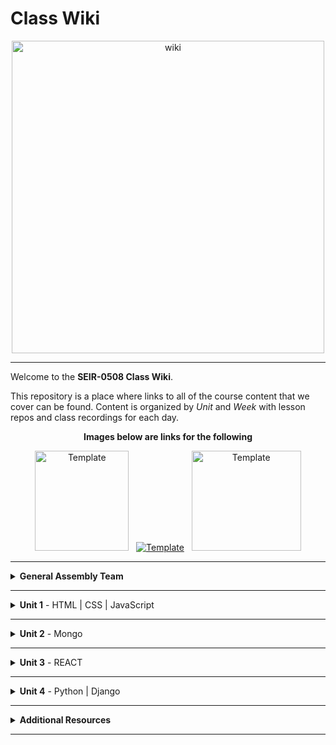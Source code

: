# Class Wiki

<div align="center">
  <img src="https://i.imgur.com/WNe3NwE.png" alt="wiki" height="500">
</div>

___
Welcome to the <b>SEIR-0508 Class Wiki</b>.

This repository is a place where links to all of the course content that we cover can be found. Content is organized by <i>Unit</i> and <i>Week</i> with lesson repos and class recordings for each day.
<br>


<div align="center" display:"row">
<b>Images below are links for the following</b>



<a href="https://github.com/bmorataya3/Pull-Request-Template" target="_blank"><img src="https://i.imgur.com/WYBWzSth.png" alt="Template" height="160" width="150"></a> &nbsp; 
<a href="https://github.com/seir-/daily_js_challenges" target="_blank"><img src="https://i.imgur.com/W2YYUOPb.png" alt="Template"></a>  &nbsp; 
<a href="https://github.com/seir-123/cs_data_structures" target="_blank"><img src="https://i.imgur.com/Bq75otNm.png" alt="Template" height="160" width="175" ></a>
</div>



____
<details><summary><strong>General Assembly Team</strong></summary><p>



____

<div align="center">
  <img width="200px" src="https://i.imgur.com/xDwQZ7E.png" alt="jeremy">
  <h3>Jeremy Taubman</h3>
  <h4>Lead Instructor</h4>
  <p>My name is Jeremy Taubman, I live outside of Hartford and have been with GA since 2019. I will be the <b>Lead Instructor</b> for this immersive.</p>
  <p>Outside of programming, I enjoy music, cooking, and solving crossword puzzles. I love learning new things, building up projects with Javascript and Python, and can make some of the best Ramen you’ll ever have.</p>
  <span><a href="https://github.com/taubman33">GitHub</a> | <a href="https://www.linkedin.com/in/jeremy-taubman/">LinkedIn</a></span>
  <br>
</div>

____

<div align="center">
  <img width="200px" src="https://i.imgur.com/TkTJmAs.png" alt="brittany">
  <h3>Brittany Morataya</h3>
  <h4>Senior Instructional Associate</h4>
  <p>My name is Brittany and I will be your <b>Instructor Associate (IA)</b>. I will be here as added support through your journey of becoming a software engineer.</p>
  <p>As a GA graduate, I have been in your shoes and understand what it takes to get through such a course. As for my experience, with a focus in front-end design, I freelanced for multiple clients implementing skills from previous experience with managing teams, data collection, and communication to provide a positive and open space for colleagues and clients. This will be my second cohort as an IA and I am excited to guide and help shape your minds.</p>
  <span><a href="https://github.com/bmorataya3">GitHub</a> | <a href="https://www.linkedin.com/in/brittany-morataya/">LinkedIn</a></span>
  <br>
</div>

____

<div align="center">
  <img width="200px" src="https://i.imgur.com/Inhk8OE.jpeg" alt="tiffany">
  <h3>Tiffany Pereira</h3>
  <h4>Instructional Associate</h4>
  <p>My name is Tiffany, I live in Boston and I will be one of your <b>Instructor Associates (IA)</b>. Having completed GA in May, I understand the challenges that come with learning these new languages and concepts. </p>
  <p>During my time in the course I discovered my interest in backend programming and languages such as SQL and python. Besides programming I enjoy finding new TV shows to binge watch, traveling, and photography. I look forward to helping you all have the best learning experience and dive into the world of Tech!</p>
  <span><a href="https://github.com/tiffpereira">GitHub</a> | <a href="https://www.linkedin.com/in/tiffanympereira/">LinkedIn</a></span>
  <br>
</div>

____

<div align="center">
  <h3>Jordan Bank</h3>
  <h4>Instructional Associate</h4>

<p>I'm a software developer, digital artist, and photographer from New York. I'm also a Software Engineering Alum and I'm excited to help new students find their footing. I usually spend my free time cooking, trying new restaurants, or watching the Knicks lose.</p>

____


<li><details><summary><strong>Teaching Assistants</strong></summary><p>

<p>TAs will lead nightly study and debugging sessions that are <b>highly recommended</b> to attend.</p>

<div align="center">
  <img width="200px" src="https://i.imgur.com/a5jjxUf.jpg" alt="kristina">
  <h3>Kristina Vanbergen-DeSilva</h3>
  <h4>Teaching Assistant</h4>
  <p>My name is Kristina and I will be one of your Teaching Assistants. I am a recent GA grad from New York, interested in full-stack development and experienced with React/Vue on the front-end & SQL on the backend, Before becoming a developer, I worked for several years teaching children as a nanny, and teaching volunteers at a non-profit organization. Very excited to bring that experience to GA and welcome a new cohort of future software engineers!</p>
  <span><a href="https://github.com/kavdesilva">GitHub</a>  | <a href="https://www.linkedin.com/in/kristina-vanbergen-desilva/">LinkedIn</a></span>
  <br>
</div>

____



<div align="center">
  <img width="200px" src="https://i.imgur.com/dH5Pznf.png" alt="default">
  <h3>Tylus Dawkins</h3>
  <h4>Teaching Assistant</h4>
  <!--   <p>Hello everyone, I am a default placeholder for an instructors introduction paragraph. This instructor's role will be to be a faceless representation of what an instructor might be, but nothing more. They will lead no lessons, they will offer no help, they will father no sons. They are void.</p>
  <p>I am nothing but a filler for where an instructor might put their personal brand statement! I just sit here and fill space so that the developer can see what it might look like when an instructor has actually provided them with their intro. I have no purpose beyond that and my existence is meaningless!</p> -->
  <!--   <span><a href="https://github.com/">GitHub</a> | <a href="https://linkedin.com/">LinkedIn</a></span> -->
  <br>
</div>


____

</p></details></li>

<li><details><summary><strong>Student Success</strong></summary><p>

<p>This teams job is to ensure your success <i>during</i> the immersive. Any administrative, financial, or interpersonal questions can be directed to them.</p>

____

<div align="center">
  <h3>Alyx Warner</h3>
  <h4>Student Success Specialist</h4>
  <br>
</div>


____

</p></details></li>



____
<details><summary><strong>Class Policies</strong></summary><p>

Below, you will find Class Policies and Requirements as laid out in Orientation and conveyed by the Instructional Team.  We compile them here for your reference and review.

</p>

<ul type="none">

<li><details><summary><strong>Code of Conduct</strong></summary><p>

<ul>
  <li>Foster a productive classroom environment.</li>
  <li>Treat others with respect and dignity.</li>
  <li>Remember that everyone is coming at this with a different background.</li>
  <li>Professionalism in all methods of communication, both in-person <i>and</i> online.
    <ul>
      <li>Slack is an extension of our on-campus community. We ask that you remain courteous, respectful, and professional while engaging on Slack.</li>
    </ul>
  </li>
  <li><b>Zero tolerance for plagiarism and cheating.</b></li>
</ul>

</p></details></li>

<li><details><summary><strong>Deliverable Submission Requirements</strong></summary><p>

<ul>
  <li>Deliverables must be submitted following the <a href="https://github.com/SEIR-123/template_pull_request">PR Guidelines</a>.</li>
  <li>Students must meet deliverable requirements for the submission to be marked as "Complete".</li>
  <li>Deliverables are <i>always</i> due the following class day at the beginning of class, unless otherwise stated.</li>
  <li>There is a grace period for re-submission or late submission.  All re-submits/late submits are due the <b>Monday following the week of assignment</b>.
    <ul>
      <li>Deliverables assigned on Fridays <b>do not</b> have a re-submit <i>or</i> late submit grace period.</li>
      <li>Deliverables submitted <i>after</i> the grace period <b>will not</b> be graded or accepted and will be marked as "Incomplete".</li>
    </ul>
  </li>
</ul>

</p></details></li>

<li><details><summary><strong>Graduation Requirements</strong></summary><p>

<ul>
  <li>Meet Project Requirements.
    <ul><li>Satisfactorily complete and present a project for <i>each</i> of the <b>4</b> units.</li></ul>
  </li>
  <li>Submit and complete a <i>minimum</i> of <b>80%</b> of deliverables (labs, homework, etc.).</li>
  <li>Adhere to attendance policy.
    <ul>
      <li>Students are allowed <b>3</b> absences over the <i>entire</i> course.</li>
      <li><b>3</b> tardies or early departures equals <b>1</b> absence.</li>
      <li>Tardy policy <i>includes</i> Outcomes participation.</li>
    </ul>
  </li>
</ul>

</p></details></li>

<li><details><summary><strong>A Note on Plagiarism</strong></summary><p>

<ul>
  <li>Plagiarism is a serious offense and grounds for immediate withdrawal.</li>
  <li>You are encouraged to ask others, including students, instructors, and sites like <i>Stack Overflow</i> for help. However, it is <b><i>not acceptable to copy</i></b> another persons code and submit it as your own. More importantly, it is detrimental to your own learning and growth.</li>
  <li>Small snippets of code that solve small problems taken from sites like <i>Stack Overflow</i> are generally an exception to this rule. If you aren't sure, it is your responsibility to <b><i>ask your instructor</i></b>. To be on the safe side, we ask that you credit the person/resource you got the code from in a comment, and let an instructor take a look at it.</li>
</ul>

</p></details></li>

Observed Holidays

<p>
The following dates are observed Holidays for this immersive.  There will be no class days on or within any of the date ranges listed below.  These will not decrease the overall length of the immersive, but add on additional replacement days to the end to fulfill the 12 weeks. If you have any questions regarding Holidays, or have a special circumstance, please don't hesitate to reach out to your instructional team.
</p>

| Holiday | Date(s) |
|:---:|:---:|
| Memorial Day | May 29, 2023 |
| Juneteenth | June 19, 2023 |
| Independence Day | July 4, 2023 |


</details>
____

# Class Schedule

### Unit 1 - 
	Week 1 - HTML, CSS, JS, DOM Manipulation
	Week 2 - JS Higher Order Functions, OOP, API calls + Axios
	Week 3 - Project 1 (API Call / JS Game)

### Unit 2 - 
	Week 4 - React Basics, React Hooks
	Week 5 - React Hooks, Router, Axios and API calls
	Week 6 - Project 2 (React Axios)

### Unit 3 -
	Week 7 - Mongo, Mongoose, Express
	Week 8 - Mongoose with Express, React + Auth with JWT
	Week 9 - Group MERN Stack Project

### Unit 4 -
	  Week 10 - Python, Django
	  Week 11 - Django Auth, Group Hackathon
	  Week 12 - Capstone Project  


</p></details></li>

____

<details><summary><strong>Unit 1</strong> - HTML | CSS | JavaScript</summary><p>

<ul type="none">

  <li><details><summary><strong>Week 1</strong></summary><p>

  <p>
  In Week 1, we review the fundamental concepts of <b>HTML</b>, <b>CSS</b>, and <b>JavaScript</b> along with introducing <b>git</b> workflow, <b>terminal</b> commands, and writing professional <b>markdown</b> files. We also learn about the <b>JavaScript DOM</b> and how to use <b>events</b> to affect it.
  </p>

  | Monday | Tuesday | Wednesday | Thursday | Friday |
  |:---:|:---:|:---:|:---:|:---:|
  | Introductions| [JS Intro- Datatypes](https://github.com/SEIR-0508/u1_js_intro_datatypes/blob/main/README.md) | [HTML](https://github.com/SEIR-0508/u1_HTML_intro)  |  [Array Iterators](https://github.com/SEIR-0508/u1_array_iterators) | [DOM Events](https://github.com/SEIR-0508/u1_lesson_js_dom_events)
  | [CLI Intro](https://github.com/SEIR-0508/u1_CLI_intro)  | [Control Flow](https://github.com/SEIR-0508/u1_js_control_flow/blob/main/README.md) | [Grumpy Cat](https://github.com/SEIR-0508/u1_lab_grumpy_cat_resume)| [JS Objects](https://github.com/SEIR-0508/u1_lesson_js_objects/blob/main/README.md) | [Color Switcher](https://github.com/SEIR-0508/u1_lab_dom_color_switcher)
  |  [InstallFest](https://github.com/SEIR-0508/u1_Installfest) | [Arrays](https://github.com/SEIR-0508/u1_js_arrays/blob/main/README.md) | [CSS](https://github.com/SEIR-0508/u1_CSS_intro) | [Jurassic Objects Lab](https://github.com/SEIR-0508/u1_lab_jurassic_objects/blob/main/README.md) | [JS Dots Game Lab](https://github.com/SEIR-0508/u1_lab_dom_dots)| 
  |  [Git](https://github.com/SEIR-0508/u1_lesson_git_intro)| [Functions and Scopes](https://github.com/SEIR-0508/u1_js_functions_and_scope/blob/main/README.md) | [Resume](https://github.com/SEIR-0508/u1_lab_personal_resume)  | [CodeWars Challenges](https://github.com/seir-123/u1_hw_codewars_challenges) | [Connect Four](https://github.com/SEIR-0508/u1_hw_Connect_four/blob/main/README.md)  | |
  | [Command Line Practice](https://github.com/SEIR-0508/u1_hw_star_wars-1/blob/main/README.md)  | [Data Types Practice](https://github.com/SEIR-0508/U1_data_types_practice) | [Flexbox](https://github.com/SEIR-0508/u1_CSS_Flex_and_Grid)  | OUTCOMES  | [Tic Tac Toe](https://github.com/SEIR-0508/u1_hw_tic_tac_toe)  |
  |  | [Functions Lab](https://github.com/SEIR-0508/u1_functions_lab/blob/main/README.md)  | [CFashion Blog](https://github.com/SEIR-0508/u1_HW_Fashion-Blog/blob/master/README.md) | | |

  <ul type="none">

  <li><details><summary>Class Recordings</summary><p>

  | Monday | Tuesday | Wednesday | Thursday | Friday |
  |:---:|:---:|:---:|:---:|:---:|
  | [Recording](https://generalassembly.zoom.us/rec/share/cXCwgaBgDJzzbD7ckmtSGqL9s41lgxv0ZTadqR6YAEOd6QlNV1xcMzNZtFIYgAjn.4t63kGbrhm4_6G-S)| [Recording](https://generalassembly.zoom.us/rec/share/UeS-l2phdONpTgDa2TSh7ZQhCf2ACJF_ZOfbQG0YYeUG0U1-XJTZx43JL1pE1cDU.rS7NcGhDCKvZjTYD)|[Recording](https://generalassembly.zoom.us/rec/share/owoz3aw8q-Wqz-9_fuFJ8_JQ0ty2TQUEggSphKZwgqaviYrUIFBPGSZNfN1VSZ1L.UanCOUlPqhQQ06TF)| [Recording](https://generalassembly.zoom.us/rec/share/F2Jobm0OhNe1F3N74PUdtu8_DwqEcxi8TeFSTZwy1iqzojTkkboc-9yamy5sNqYP.rlMIAnWuC8Aa6lJq)| [Recording](https://generalassembly.zoom.us/rec/share/GuA3vOHIkhAAVx1c5MB-v6Oy0_S0YYNgnAOQvIvt2oMG8gk5p-Oq91pm1L6IAKc.QVADiqRrugl8yVAW)|
  | Passcode: `Ey&FZ9+$`  | Passcode: `=zE5afAV` | Passcode: `8Z+qq495` | Passcode: `9?C*.rA=` | Passcode: `Jshwa91%` |

  </p></details></li>

  </ul>

  ___
  </p></details></li>

  <li><details><summary><strong>Week 2</strong></summary><p>

  <p>
  In Week 2, we practice more <b>DOM Manipulation</b> and are introduced to <b>Daily JavaScript Challenges</b> and basic algorithmic problem solving. We learn about <b>ES6</b> syntax along with <b>Higher Order Functions</b> and <b>Object Oriented Programming</b> in JavaScript. At the end of the week, we learn how to call on external data sources with <b>APIs</b>.
  </p>

 
| Monday | Tuesday | Wednesday | Thursday | Friday |
  |:---:|:---:|:---:|:---:|:---:|
  |  [JS Objects](https://github.com/SEIR-0508/u1_lesson_js_objects/blob/main/README.md) | Wireframing | Trello Intro| [ES6 Syntax](https://github.com/SEIR-0508/u1_lesson_ES6) | Project Week Starts|
|[Jurassic Object Lab](https://github.com/SEIR-0508/u1_lab_jurassic_objects/blob/main/README.md)|  [Intro to API's](https://github.com/SEIR-0508/u1_pokemon-api-lab/blob/main/README.md)   |  [Jquery](https://github.com/SEIR-0508/u1_lesson_jquery_intro/blob/main/README.md) |  [Testing](https://github.com/SEIR-0508/u1_lesson_testing) |  ||
  |Classes  | [Poke'mon Lab](https://github.com/SEIR-0508/u1_pokemon-api-lab/blob/main/README.md)  |  [Jquery Lab](https://github.com/SEIR-0508/u1_lab_jquery/blob/main/README.md)  | [Testing Lab](https://github.com/SEIR-0508/u1_lab_testing)|  |  
  | This |  |[Weather API Lab](https://github.com/SEIR-0508/u1_lab_weather-api/blob/main/README.md)|  Promot 1|  |
  |  |  |  | OUTCOMES |  | 

 <ul type="none">



 <li><details><summary>Class Recordings</summary><p>


| Monday | Tuesday | Wednesday | Thursday | Friday |
 |:---:|:---:|:---:|:---:|:---:|
 | [Recording](https://generalassembly.zoom.us/rec/share/36-EmP0o8-UQrF7SAdsaFAOs7UpR8m4Map5VXWNfw0GS8K_yEQXGpAXFyruck62m.8rHZioCE1KahfWm8)|[Recording](https://generalassembly.zoom.us/rec/share/bgOTD3jQah4BbZAEIoQ4gaCoKI--lxgHwhwh4qI-JPK4MWZxm_VPbtcZxz50kdTn.xtxhzR5uOKKCMsDE) | [Recording](https://generalassembly.zoom.us/rec/share/b9ooIOlAhKVHM2jQppciRl20FgM4fTqG3Sldi0MjN49-jorg8MXp7-47Fsz7o859.BEGDjHdQUArBolce) |  [Recording](https://generalassembly.zoom.us/rec/share/LyKIE0vZ8St_sLLLqV37tpkHhY2kmcTlQ-TvfVVlEtS6WTQYmv9KVpfi17clgXw.TD3d0UioahdG5TLx) | [Recording](https://generalassembly.zoom.us/rec/share/zoy5HFlJ8MOSdG1krRONM7ommZhyZ_SxLT3BQv12ftzDVFH8yk3NKPDRf_L1n1eG.orTPm2r5CfgIQ6ED)|
 | Passcode:`c8vU$HYi`  | Passcode:`e.^W9S^Z`| Passcode:`&1^L#24E` | Passcode: `.n6R7^8b` | Passcode: `=Puagn8W` |  

 </p></details></li>
 
  </ul>

  </p></details></li>

</p></details>
  

___
   
   
<details><summary><strong>Unit 2</strong> - Mongo </summary><p>

<ul type="none">

  <li><details><summary><strong>Week 4</strong></summary><p>

   <p>
     In Week 4, we learn all about <b>Mongo</b> with <b>Express</b>. We learn the concepts of <b>associations</b>, <b>data</b>, and about <b>routes & conteollers</b>. 
  </p>


| Monday | Tuesday | Wednesday | Thursday | Friday |
  |:---:|:---:|:---:|:---:|:---:|
  | Holiday | [Mongo Command](https://github.com/SEIR-0508/u2_lesson_mongoDB/blob/main/README.md) | [Mongoose Data](https://github.com/SEIR-0508/u2_lesson_mongoose_data_model-1)  |  [Express Full Stack Demo](https://github.com/SEIR-0508/express_full_stack_demo) |[ERD](https://github.com/SEIR-0508/u2_lesson_ERD)|
  | [Mongo Install](https://github.com/SEIR-0508/u2_lesson_mongo_install/blob/main/README.md)| [Mongo lab](https://github.com/SEIR-0508/u2_lab_mongoDB_sneakers/tree/main) | [Mongoose Associations](https://github.com/SEIR-0508/u2_lesson_mongoose_associations/tree/main) | [Express Intro](https://github.com/SEIR-0508/u2_express_intro_and_middleware/tree/main)|[Express Controller](https://github.com/SEIR-0508/u3_lesson_express_controllers/blob/main/README.md)  |
  | [FullStack Development](https://github.com/SEIR-0508/u2_full_stack_development/blob/main/README.md) | [Node Readalong](https://github.com/SEIR-0508/u2_lesson_node_js/blob/main/README.md) | [Mongoose Lab](https://github.com/SEIR-0508/u2_mongoose_lab/blob/main/README.md) | [Express Routes](https://github.com/SEIR-0508/u3_lesson_express_routing/blob/main/README.md) | [Mongoose w/Express](https://github.com/SEIR-0508/u2_lesson_mongoose_express) |
  |[Atlas Set up](https://github.com/SEIR-0508/u2_mongo_atlas_setup/blob/main/README.md)   | [Mongo Burgers](https://github.com/SEIR-0508/u2_hw_mongo_burgers) | [Promises](https://github.com/SEIR-0508/u2_lesson_promises/blob/main/README.md) | [Express Fruits](https://github.com/SEIR-0508/express_fruits/blob/main/readme.md)  |  [Mongoose Plants](https://github.com/SEIR-0508/u2_hw_mongoose_plants/blob/main/README.md)|
  |  ||  | Outcomes |  |
  |  | |  |  |  |

<ul type="none">

 

  <li><details><summary>Class Recordings</summary><p>

| Monday | Tuesday | Wednesday | Thursday | Friday |
  |:---:|:---:|:---:|:---:|:---:|
  | [No Recording]() | [Recording](https://generalassembly.zoom.us/rec/share/QDSbVKFh1S0NPhGoYoTgVGM1Pk30_T-IhVl7l4KSd5RpOYLV0CvSPsmE3HOS7lTG.f39Kz2tWMj1Vq0Mvralassembly.zoom.us/rec/share/xhbmONFGRS43yc6jbzRapBE1iW9LgCTOP-Eunn0LPqCKBnUhANKkAQ_om1zInjtT.P3TB9mMQ4zk_4Ewe) | [Recording](https://generalassembly.zoom.us/rec/share/XPkYH5jA3R5uM7G4v8UXBweNYk5LY2mc9MxShpc8wTJB8VXYOKlThEQhnqrwxiDH.yao5q7PtSSTw7Phs) | [Recording](https://generalassembly.zoom.us/rec/share/rJmZQocOTZK_47afMVCMa9sDuiei8ihDyd1y01SCyvVuGc1l642M-2PPnkegF3Iw.0yz73zjeuDZMaEYI) | [Recording](https://generalassembly.zoom.us/rec/share/FHdUHA41DU-agh6RgXKDbZNSuOh5RSm0ATHHLM6NnflP0aU_E0ZuklPJhyDjTF54.iAHat7sJe0I858Iy) |
  | Passcode: `` | Passcode: `#R#TF$0s` | Passcode: `U?c6.2uq` | Passcode: `t1eh!1BT` | Passcode: `#$1ky1bx` | 

  </p></details></li>

  </ul>

  ___
  </p></details></li>

  <li><details><summary><strong>Week 5</strong></summary><p>

  <p>
  In Week 5 we continue to work with Express from scratch, Authorization and following it up with a full stackathon for practice
  </p>


 | Monday | Tuesday | Wednesday | Thursday | Friday |
  |:---:|:---:|:---:|:---:|:---:|
  | [Group Git](https://github.com/SEIR-0508/u2_lesson_group_git) | Heavy Review  | Stackathon day 2 | Stackathon day 3  | [Project 2](https://github.com/SEIR-0508/project2/blob/main/README.md) |
  | [Express fron Scratch](https://github.com/taubman33/u2_lab_express_api/blob/main/README.md) |  [Reg ex (optional)](https://github.com/SEIR-0508/u2_lesson_regEx_js/tree/main)| | Presentations   | |
  | |[OAuth (optional)](https://github.com/SEIR-0508/u2_lesson_oAuth) |   | [Project 2 setup](https://github.com/SEIR-0508/project2/blob/main/README.md) |  |
  |  | Stackaton Day 1 |  | OUTCOMES |  |
 


  <li><details><summary>Class Recordings </summary><p>

| Monday | Tuesday | Wednesday | Thursday | Friday |
  |:---:|:---:|:---:|:---:|:---:|
  | [Recording](https://generalassembly.zoom.us/rec/share/rpgppCB-VEov47lNWi_Ov-ZegO3AtzMtA3SmZohvbZ0nb7EUt0LzggdYMhRriuo2.CWe71a6eI9i0ymGe) | [Recording]() | [Recording]() | [Recording]() | [Recording]() |
  | Passcode: `.M7#y&Qz` | Passcode: `` | Passcode: `` | Passcode: `` | Passcode: `` | -->
 
  </p></details></li>
  
  </ul>

  </p></details></li>

</p></details>

 


___
<details><summary><strong>Unit 3</strong> - REACT </summary><p>

<ul type="none">

  <li><details><summary><strong>Week 7</strong></summary><p>

  <p>
  In Week 7 we learn all about React and what an amazing JavaScript library it can be for developers. We learn the concepts of components, props, and about React Hooks and functional components. We learn about useState and how to use it to manage our state within our apps. We also get into how we can use useEffect to make axios calls in our React apps. Finally at the end of the week, we learn React Router, a powerful tool for navigating around our virtual DOM.
  </p>

 
  <!--| Monday | Tuesday | Wednesday | Thursday | Friday |
  |:---:|:---:|:---:|:---:|:---:|
  | HOLIDAY | [Intro to React](https://github.com/SEIR-0508/u3_lesson_intro_to_react/blob/main/README.md) | [Component hierarchy Diagram](https://github.com/SEIR-0508/u3_lesson_component_hierarchy/blob/main/README.md) | [Portfolio](https://github.com/SEIR-0508/u3_react_portfolio_lab) | [Reat State](https://github.com/SEIR-0508/u3_lesson_state_and_hooks) |
  || [LOTR Lab](https://github.com/SEIR-0508/u3_lab_react_LOTR/blob/main/README.md) | [Mapping Components](https://github.com/SEIR-0508/u3_lesson_react_mapping_components-1) | OUTCOMES | [Likes Lab](https://github.com/SEIR-0508/u3_lab_likes) |
  | | [ Hello React](https://github.com/SEIR-0508/u3_hw_hello_react) |  [Mapping Lab](https://github.com/SEIR-0508/u3_lab_mapping_contacts/blob/main/README.md) |   | [React Forms](https://github.com/SEIR-0508/u3_react_forms/tree/main) |
  | |  | [React Router](https://github.com/SEIR-0508/u3_react_router_intro/blob/main/README.md) |  | [Groceries Lab](https://github.com/SEIR-0508/u3_lab_groceries) |
  |  |  | [Mapping Movies](https://github.com/SEIR-0508/u3_hw_movie_mapping) |  | [ATM Lab](https://github.com/SEIR-0508/u3_lab_react_ATM)|
|||| | [Password Validator](https://github.com/SEIR-0508/u3_lab_password_validator/blob/main/README.md)|
| | | | |


  <ul type="none">

 
 
 <li><details><summary>Class Recordings</summary><p>

| Monday | Tuesday | Wednesday | Thursday | Friday |
  |:---:|:---:|:---:|:---:|:---:|
  | [Recording]() | [Recording]() | [Recording]() | [Recording]() | [Recording]() |
  | Passcode: `` | Passcode: `` | Passcode: `` | Passcode: `` | Passcode: `` | -->

  </p></details></li>



  <li><details><summary><strong>Week 8</strong></summary><p>

  <p>
  In Week 8, we continue to work with React Functional Components, learning about some amazing Hooks like useEffect and useContext, as well as two powerful libraries, Axios and the React Router
  </p>

 
  <!--| Monday | Tuesday | Wednesday | Thursday | Friday |
  |:---:|:---:|:---:|:---:|:---:|
  | [Router II](https://github.com/seir-123/u2_lesson_react_router) | [UseEffect](https://github.com/seir-123/u2_lesson_useEffect) | [useContext](https://github.com/seir-123/u2_lesson_useContext) | [Project 2 prompt](https://github.com/seir-123/project2_prompt/blob/main/README.md)  | Project Proposals |
  | [Router Lab](https://github.com/seir-123/u2_lab_react_router) | [Reat API](https://github.com/seir-123/u2_lesson_react_APIs) | [Context Lab](https://github.com/seir-123/u2_react_useContext_lab) |   |  React Review |
  | [Router Lab](https://github.com/seir-123/u2_lab_react_router) | [SWAPI Axios Lab](https://github.com/seir-123/u2_react_axios_lab)|  |  |Project Work|
  

  <ul type="none">

  <li><details><summary>Class Recordings</summary><p>

| Monday | Tuesday | Wednesday | Thursday | Friday |
  |:---:|:---:|:---:|:---:|:---:|
  | [Recording]() | [Recording]() | [Recording]() | [Recording]() |[Recording]()|
  | Passcode: `` | Passcode: `` | Passcode: `` | Passcode: ``  |  Passcode: `` | -->

 </p></details></li>
  
  </ul>

  </p></details></li>

</p></details>

 


___
<details><summary><strong>Unit 4</strong> -  Python | Django</summary><p>

<ul type="none">

  <li><details><summary><strong>Week 11</strong></summary><p>

  <p>
  In Week 11, we are introduced to <b>Python</b> and learn about <b>functions</b>, <b>control flow</b>, <b>loops</b>, and <b>dictionaries</b>. We continue with Python through the week by learning about <b>tuples</b> and <b>OOP</b>. We then get a quick intro to <b>Django</b> and how to set up <b>views</b>. 
  </p>

 
  <!-- | Monday | Tuesday | Wednesday | Thursday | Friday |
  |:---:|:---:|:---:|:---:|:---:|
  | [Intro to Python](https://github.com/SEIR-1003/u4_lesson_python_intro) | [Python Tuples Lab](https://github.com/SEIR-1003/u4_lab_python_tuple_exercise) | [Code War Challenges](https://github.com/SEIR-1003/u4_python_challenges/blob/main/README.md) | [Django Install](https://github.com/SEIR-1003/u4_lesson_django_intro) | [Django Serializer I](https://github.com/SEIR-1003/u4_lesson_django_REST_API) |
  | [Python Functions](https://github.com/SEIR-1003/u4_lesson_python_functions) | [Python OOP](https://github.com/SEIR-1003/u4_lesson_python_OOP) | OUTCOMES | [Djanjo Models]() | [Djanjo Serializer II](https://github.com/SEIR-1003/u4_django_serializers_ii) |
  | [Python Controll Flow](https://github.com/SEIR-1003/u4_lesson_python_control_flow) | [CSV Parser Lab](https://github.com/SEIR-1003/u4_lab_python_CSV_parser) |  | [Django Practice I](https://github.com/SEIR-1003/u4_lab_nostaldja) | [Django Practice II](https://github.com/SEIR-1003/u4_lab_django_REST_API) |
  |  |  |  |  |  |
  | [Python List & Loops](https://github.com/SEIR-1003/u4_lesson_python_lists_loops) | [Polyglot Workshop](https://github.com/SEIR-1003/u4_polyglot_challenge) |  |  |  |
  | [Python Dictionaries](https://github.com/SEIR-1003/u4_lesson_python_dictionaries)  |  |  |  | |
| [Python Tuples](https://github.com/SEI-R-6-21/u4_lesson_python_tuples)  |  |  |  | |
| [Python CYOA HW](https://github.com/SEIR-1003/u4_hw_python_adventure)  |  |  |  | |

   <ul type="none">

  <li><details><summary>Class Recordings</summary><p>

| Monday | Tuesday | Wednesday | Thursday | Friday |
  |:---:|:---:|:---:|:---:|:---:|
  | [Recording](https://generalassembly.zoom.us/rec/share/FXJpSSFSKiigCBNt4l6xyS5U4LQEHgk_SF0MLKslHGmqOS8lHKWSibwTHPycKESu.-N1_FaTz8Kdan4Fw) | [Recording](https://generalassembly.zoom.us/rec/share/tfw3k_muD72MaSzEFElOTWbF55FnXuq1yWZ8Nd7C6oa5UTBGeHpCBJwWsVOGB55L.5838VjUeCxebfwOr) | [Recording](https://generalassembly.zoom.us/rec/share/2ZJD4LNvD5GvuPPKQBRvR29qYRWWvo1LZt1_p3krRN_edzbO1vj-X8MWcOtjMSzn.Pt35N9_IUg1QNP52) | [Recording](https://generalassembly.zoom.us/rec/share/27yva2f5HJImQ8PjUypsmO-0-fPoqWrD0StB3BZkgiIV3r33marHxQSAlot9c6nd.mT_1KrME0qdDMT6R) | [Recording](https://generalassembly.zoom.us/rec/share/Mr2RSi68R1NiebudnySOyHgwIuqkeSRgwTRjDpuwrEt5HhENzl4FgiWv_0-SBw4.PsSADazrGSF5rMb9) |
  | Passcode: `b95S6X#.` | Passcode: `8@F6Fj+$` | Passcode: `7K3SkA.M` | Passcode: `iK4+M&rv` | Passcode: `G%Jv!5Wk` | -->

  </p></details></li>

  ___
 

  <li><details><summary><strong>Week 12</strong></summary><p>

  <p>
  In Week 12, we continue with Python by working in groups for A stackathon challenge. At the end of the week, we begin our <b>Capstone Project</b>!
  </p>


  <!--| Monday | Tuesday | Wednesday | Thursday | Friday |
  |:---:|:---:|:---:|:---:|:---:|
  | [Django Full Stackathon](https://github.com/SEIR-1003/u4_django_fullstack) | [Django Full Stackathon Cont...](https://github.com/SEIR-1003/u4_django_fullstack) | Full Stackathon Presentations | P4 Project Planning | Project Week |
  |  | | OUTCOMES |  | |
  

  <ul type="none">

  <li><details><summary>Class Recordings</summary><p>

  | Monday | Tuesday | Wednesday | Thursday | Friday |
  |:---:|:---:|:---:|:---:|:---:|
  | No Recording | [Recording](https://generalassembly.zoom.us/rec/share/Z-QyP2YXdGoYVH5FMKtMbkueON2HtJ2SytEz2Ce_lr800G4Wlzi87salpqgq7DYU.ojfLVjBIaC5Mhb5s) | [Recording](https://generalassembly.zoom.us/rec/share/v-EJn260ACoULVzTZYnC5MrsrWNzT3H8-ihTjpmu1VE7_tIQD1JnrTamIwxzOq0y.v5w4kZy7tNRdskwC) | No Recording | No Recording |
  |  | Passcode: `84QCh@=*` | Passcode: `i4h^LC%X` |  |  | -->

  </p></details></li>

  
  </p></details></li>

  

 
  </p></details></li>

  </ul>

  </p></details></li>

</p></details>

___

<details><summary><strong>Additional Resources</strong></summary><p>

Below is a list of additional resources that were hand-picked by your instructors. If you find that you don't have the time during the immersive, these resources will still help to solidify your understanding of key concepts after graduation.

  <ul type="none">
    
  <li><details><summary><strong>Tools</strong> - things to make you more efficient</summary><p>

  - [Rectangle](https://rectangleapp.com/)
  - [Magnet](https://apps.apple.com/us/app/magnet/id441258766?mt=12)
  - [Spectacle](https://www.spectacleapp.com/)
  - [Trello](https://trello.com/)
  - [Airtable](https://www.airtable.com/)
  - [Asana](https://asana.com/)
  - [Freehand](https://www.invisionapp.com/freehand)
  - [LucidChart](https://www.lucidchart.com/pages/)
  - [draw.io](https://app.diagrams.net/)
  - [Whimsical](https://whimsical.com/)
  - [Canva](https://www.canva.com/)
  - [Figma](https://www.figma.com/)
  
  </p></details></li>

  <li><details><summary><strong>Practice</strong> - sites to hone your skills</summary><p>

  - [Codeacademy](https://www.codecademy.com/catalog)
  - [freeCodeCamp](https://www.freecodecamp.org/learn/)
  - [Codewars](https://www.codewars.com)
  - [Udemy](https://www.udemy.com/)
  - [Programiz](https://www.programiz.com/)
  - [#JavaScript30](https://javascript30.com/)
  - [CSS Battle](https://cssbattle.dev/)
  - [CSS Diner](https://flukeout.github.io/)
  - [Flexbox Froggy](https://flexboxfroggy.com/)
  - [Grid Garden](https://cssgridgarden.com/)
  - [Flexbox Zombies](https://mastery.games/flexboxzombies/)
  - [Flexbox Defense](http://www.flexboxdefense.com/)
  - [Screeps](https://screeps.com/)
  - [UX Design Masterclass](https://uxdesignmasterclass.com/)
  
  </p></details></li>

  <li><details><summary><strong>Bookmarks</strong> - must-have resources</summary><p>
  
  - [W3Schools](https://www.w3schools.com/)
  - [CSS Tricks](https://css-tricks.com/)
  - [MDN Web Docs](https://developer.mozilla.org/en-US/)
  - [Stack Overflow](https://stackoverflow.com/)
  - [Eloquent JavaScript](https://eloquentjavascript.net/)
  
  </p></details></li>

  <li><details><summary><strong>Reading</strong> - helpful articles and topics</summary><p>

  - [10 Need-to-know Mac Terminal Commands](https://scotch.io/bar-talk/10-need-to-know-mac-terminal-commands)
  - [Rubber Duck Debugging](https://rubberduckdebugging.com/)
  - [Medium: What Is An API?](https://medium.com/free-code-camp/what-is-an-api-in-english-please-b880a3214a82)
  - [Medium: Higher Order Functions](https://medium.com/javascript-in-plain-english/4-must-know-higher-order-functions-in-javascript-411f85545881)
  - [Medium: Local Git Repos vs Remote Repos](https://medium.com/swlh/git-local-repo-and-github-remote-repo-eae1c948fbf5)
  - [Medium: Explaining API's](https://medium.com/javascript-in-plain-english/many-developers-struggle-with-explaining-apis-20a071d74596)
  - [Naming Conventions in Database Modeling](https://vertabelo.com/blog/naming-conventions-in-database-modeling/)
  - [JSON Web Tokens](https://jwt.io/introduction/)
  
  </p></details></li>

  <li><details><summary><strong>Documentation</strong> - commonly used tech docs</summary><p>

  - [MDN JavaScript Docs](https://developer.mozilla.org/en-US/docs/Web/JavaScript/Guide)
  - [W3Schools CSS Docs](https://www.w3schools.com/cssref/default.asp)
  - [React Docs](https://reactjs.org/docs/getting-started.html)
  - [Mongoose Docs](https://mongoosejs.com/)
  - [PostgreSQL](https://www.postgresql.org/docs/)
  - [Sequelize Docs](https://sequelize.org/docs/v6/)
  - [Python Docs](https://docs.python.org/3/)
  - [Django Docs](https://docs.djangoproject.com/en/4.0/)

  </p></details></li>

  <li><details><summary><strong>Cheatsheets</strong> - quick references</summary><p>

  - [Mac Terminal Commands Cheatsheet](https://www.makeuseof.com/tag/mac-terminal-commands-cheat-sheet/)
  - [OhMyZsh Cheatsheet](https://github.com/ohmyzsh/ohmyzsh/wiki/Cheatsheet)
  - [VSCode Keyboard Shortcut Cheatsheet](https://code.visualstudio.com/shortcuts/keyboard-shortcuts-macos.pdf)
  - [Markdown Cheatsheet](https://www.markdownguide.org/cheat-sheet/)
  - [JavaScript Cheatsheet](https://websitesetup.org/javascript-cheat-sheet/)
  - [ES6 Cheatsheet](https://devhints.io/es6)
  - [ERD Cheatsheet](https://drive.google.com/file/d/0B_spkK3eZiHmZTZhczVTaVZxUFU/view?resourcekey=0-pvJ1STXJ4xEpjqpFWQtUhg)
  - [iOS Resolutions](http://iosres.com/)
  - [Flexbox Playground](https://codepen.io/GAmarketing/pen/QWWJvLx)
  - [Layoutit!](https://grid.layoutit.com/)
  - [Named Colors & Hex Equivalents](https://css-tricks.com/snippets/css/named-colors-and-hex-equivalents/)
  - [Regex Cheatsheet](https://www.rexegg.com/regex-quickstart.html)
  
  </p></details></li>

  <li><details><summary><strong>Deployment</strong> - get your projects online</summary><p>

  - [Surge](https://surge.sh/)
  - [Heroku](https://www.heroku.com/)
  - [Netlify](https://www.netlify.com/)
  - [Vercel](https://vercel.com/)
  - [AWS](https://aws.amazon.com/codedeploy/)
  
  </p></details></li>

  <li><details><summary><strong>CSS Libraries</strong> - Use differet libraries to vamp up your apps</summary><p>

  - [Nostalgic](http://nostalgic-css.github.io/)
  - [Jdan](http://jdan.github.io/)
  - [Bootstrap](https://getbootstrap.com/)
  - [Kushagra](http://kushagra.dev/)
  - [Tachyons](http://tachyons.io/)
  - [Bulma](https://bulma.io/)
  - [Foundation](https://foundation.zurb.com/)
  - [Skeleton](http://getskeleton.com/)
  - [Groundwork](https://groundworkcss.github.io/)
  - [Victory Chart Visualizations](https://formidable.com/open-source/victory/)
  - [TailwindCSS](https://tailwindcss.com/)
  - [Material UI](https://mui.com/)
  - [Materialize](https://materializecss.com/)
  - [Semantic UI](https://semantic-ui.com/)
  - [React MD](https://mlaursen.github.io/react-md-v1-docs/#/)
  - [React Suite](https://rsuitejs.com/)
  - [React Rainbow](https://react-rainbow.io/)
  
  </p></details></li>

  <li><details><summary><strong>Animations, Images, Sounds, Fonts & Icons</strong> - Add fun CSS to your projects</summary><p>

  - [Animate Style](https://animate.style/) - animations
  - [CSS Wand](https://www.csswand.dev/) - animations
  - [Wah.css](http://www.joerezendes.com/projects/Woah.css/) - animations
  - [LottieFiles](https://lottiefiles.com/) - animations
  - [500+ icons](https://css.gg/) - icons
  - [Font Awesome](https://fontawesome.com/?from=io) - icons
  - [iconFinder](https://www.iconfinder.com/) - icons
  - [Google Fonts](https://fonts.google.com/) - fonts
  - [Font Joy](https://fontjoy.com/) - fonts
  - [WebFont Generator](https://www.fontsquirrel.com/tools/webfont-generator) - fonts
  - [CSS Gradient](https://cssgradient.io/) - gradients
  - [Trianglify](https://trianglify.io/) - poly backgrounds
  - [Unsplash](https://unsplash.com/) - images
  - [Pixabay](https://pixabay.com/) - images
  - [opengameart](https://opengameart.org/) - images
  - [imgur](https://imgur.com/) - images
  - [Itch](http://itch.io/) - images
  - [Zap Splat](http://zapsplat.com/) - sounds
  - [Open Game Art](https://opengameart.org/content/library-of-game-sounds) - sounds
  - [FreeSound.org](https://freesound.org/) - sounds
  
  </p></details></li>

  <li><details><summary><strong>Color Palletes</strong> - Color match or check out color schemes</summary><p>

  - [Color Hunt](https://colorhunt.co/)
  - [Flat UI Colors](https://flatuicolors.com/)
  - [Coolors](https://coolors.co/)
  - [Color palette Generator](https://www.canva.com/colors/color-palette-generator/)
  - [Happy Hues](https://www.happyhues.co/)
  - [Materialui](https://www.materialui.co/flatuicolors)
  - [Adobe Color](https://color.adobe.com/create/color-wheel)
  
  </p></details></li>
    
  <li><details><summary><strong>YouTube Channels</strong> - watch and learn</summary><p>

  - [Net Ninja](https://www.youtube.com/channel/UCW5YeuERMmlnqo4oq8vwUpg)
  - [Fireship](https://www.youtube.com/c/Fireship)
  - [Hussein Nasser](https://www.youtube.com/channel/UC_ML5xP23TOWKUcc-oAE_Eg)
  - [Programming with Mosh](https://www.youtube.com/user/programmingwithmosh)
  - [GitHub Training & Guides](https://www.youtube.com/githubguides)
  - [Web Dev Simplified](https://www.youtube.com/channel/UCFbNIlppjAuEX4znoulh0Cw)
  
  </p></details></li>

</p></details>

___
